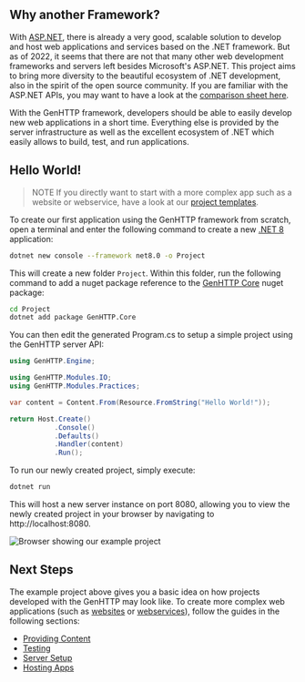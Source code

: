 ﻿## Why another Framework?

With [ASP.NET](https://dotnet.microsoft.com/apps/aspnet), there is already a
very good, scalable solution to develop and host web applications and services based
on the .NET framework.
But as of 2022, it seems that there are not that many other web development frameworks 
and servers left besides Microsoft's ASP.NET.
This project aims to bring more diversity to the beautiful ecosystem of .NET development,
also in the spirit of the open source community. If you are familiar with the ASP.NET
APIs, you may want to have a look at the [comparison sheet here](./asp-net-comparison/).

With the GenHTTP framework, developers should be able to easily develop new web
applications in a short time.
Everything else is provided by the server infrastructure as well as the excellent
ecosystem of .NET which easily allows to build, test, and run applications.

## Hello World!

> <span class="note">NOTE</span> If you directly want to start with a more complex app such as a website or webservice, have a look at our [project templates](/documentation/content/templates).

To create our first application using the GenHTTP framework from scratch, open a terminal
and enter the following command to create a new 
[.NET 8](https://dotnet.microsoft.com/download) application:

```bash
dotnet new console --framework net8.0 -o Project
```

This will create a new folder `Project`. Within this folder, run the following
command to add a nuget package reference to the [GenHTTP Core](https://www.nuget.org/packages/GenHTTP.Core/)
nuget package:

```bash
cd Project
dotnet add package GenHTTP.Core
```

You can then edit the generated Program.cs to setup a simple project using 
the GenHTTP server API:

```csharp
using GenHTTP.Engine;

using GenHTTP.Modules.IO;
using GenHTTP.Modules.Practices;

var content = Content.From(Resource.FromString("Hello World!"));

return Host.Create()
           .Console()
           .Defaults()
           .Handler(content)
           .Run();
```

To run our newly created project, simply execute:

```bash
dotnet run
```

This will host a new server instance on port 8080, allowing you to view the
newly created project in your browser by navigating to http://localhost:8080.

![Browser showing our example project](/images/hello_world.png)

## Next Steps

The example project above gives you a basic idea on how projects developed
with the GenHTTP may look like. To create more complex web applications
(such as [websites](/documentation/content/websites) or [webservices](/documentation/content/webservices)),
follow the guides in the following sections:

- [Providing Content](/documentation/content/)
- [Testing](/documentation/testing/)
- [Server Setup](/documentation/server/)
- [Hosting Apps](/documentation/hosting/)